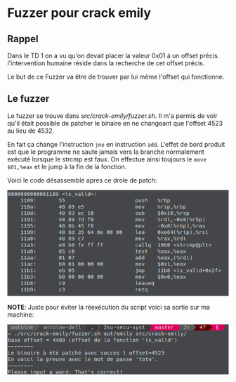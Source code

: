 # Fuzzer pour crack emily

## Rappel

Dans le TD 1 on a vu qu'on devait placer la valeur 0x01 à un offset précis. l'intervention humaine réside dans la recherche de cet offset précis.

Le but de ce Fuzzer va être de trouver par lui même l'offset qui fonctionne.

## Le fuzzer

Le fuzzer se trouve dans *src/crack-emily/fuzzer.sh*. Il m'a permis de voir qu'il était possible de patcher le binaire en ne changeant que l'offset 4523 au lieu de 4532.

En fait ça change l'instruction `jne` en instruction `add`. L'effet de bord produit est que le programme ne saute jamais vers la branche normalement exécuté lorsque le strcmp est faux. On effectue ainsi toujours le `move $01,%eax` et le jump à la fin de la fonction.

Voici le code désassemblé apres ce drole de patch:

![Funny patch crack emily](../src/crack-emily/images/funny_patch_emily.png)

**NOTE**: Juste pour éviter la réexécution du script voici sa sortie sur ma machine:

![Fuzzer output](../src/crack-emily/images/fuzzer_output.png)
